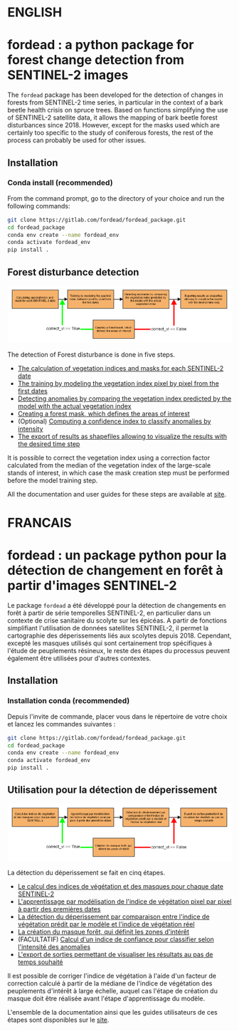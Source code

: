 # ENGLISH
# fordead : a python package for forest change detection from SENTINEL-2 images

The `fordead` package has been developed for the detection of changes in forests from SENTINEL-2 time series, in particular in the context of a bark beetle health crisis on spruce trees. Based on functions simplifying the use of SENTINEL-2 satellite data, it allows the mapping of bark beetle forest disturbances since 2018. However, except for the masks used which are certainly too specific to the study of coniferous forests, the rest of the process can probably be used for other issues. 

## Installation
### Conda install (recommended)

From the command prompt, go to the directory of your choice and run the following commands:
```bash
git clone https://gitlab.com/fordead/fordead_package.git
cd fordead_package
conda env create --name fordead_env
conda activate fordead_env
pip install .
```

## Forest disturbance detection

![diagramme_general_english](docs/user_guides/english/Diagrams/Diagramme_general.png "diagramme_general_english")

The detection of Forest disturbance is done in five steps.
- [The calculation of vegetation indices and masks for each SENTINEL-2 date](https://fordead.gitlab.io/fordead_package/docs/user_guides/english/01_compute_masked_vegetationindex/)
- [The training by modeling the vegetation index pixel by pixel from the first dates](https://fordead.gitlab.io/fordead_package/docs/user_guides/english/02_train_model/)
- [Detecting anomalies by comparing the vegetation index predicted by the model with the actual vegetation index](https://fordead.gitlab.io/fordead_package/docs/user_guides/english/03_decline_detection/)
- [Creating a forest mask, which defines the areas of interest](https://fordead.gitlab.io/fordead_package/docs/user_guides/english/04_compute_forest_mask/)
- (Optional) [Computing a confidence index to classify anomalies by intensity](https://fordead.gitlab.io/fordead_package/docs/user_guides/english/05_compute_confidence/)
- [The export of results as shapefiles allowing to visualize the results with the desired time step](https://fordead.gitlab.io/fordead_package/docs/user_guides/english/06_export_results/)

It is possible to correct the vegetation index using a correction factor calculated from the median of the vegetation index of the large-scale stands of interest, in which case the mask creation step must be performed before the model training step.

All the documentation and user guides for these steps are available at [site](https://fordead.gitlab.io/fordead_package/).

# FRANCAIS
# fordead : un package python pour la détection de changement en forêt à partir d'images SENTINEL-2

Le package `fordead` a été développé pour la détection de changements en forêt à partir de série temporelles SENTINEL-2, en particulier dans un contexte de crise sanitaire du scolyte sur les épicéas. A partir de fonctions simplifiant l'utilisation de données satellites SENTINEL-2, il permet la cartographie des déperissements liés aux scolytes depuis 2018. Cependant, excepté les masques utilisés qui sont certainement trop spécifiques à l'étude de peuplements résineux, le reste des étapes du processus peuvent également être utilisées pour d'autres contextes. 

## Installation
### Installation conda (recommended)

Depuis l'invite de commande, placer vous dans le répertoire de votre choix et lancez les commandes suivantes :
```bash
git clone https://gitlab.com/fordead/fordead_package.git
cd fordead_package
conda env create --name fordead_env
conda activate fordead_env
pip install .
```

## Utilisation pour la détection de déperissement

![diagramme_general_french](docs/user_guides/french/Diagrams/Diagramme_general.png "diagramme_general_french")

La détection du déperissement se fait en cinq étapes.
- [Le calcul des indices de végétation et des masques pour chaque date SENTINEL-2](https://fordead.gitlab.io/fordead_package/docs/user_guides/french/01_compute_masked_vegetationindex/)
- [L'apprentissage par modélisation de l'indice de végétation pixel par pixel à partir des premières dates](https://fordead.gitlab.io/fordead_package/docs/user_guides/french/02_train_model/)
- [La détection du déperissement par comparaison entre l'indice de végétation prédit par le modèle et l'indice de végétation réel](https://fordead.gitlab.io/fordead_package/docs/user_guides/french/03_decline_detection/)
- [La création du masque forêt, qui définit les zones d'intérêt](https://fordead.gitlab.io/fordead_package/docs/user_guides/french/04_compute_forest_mask/)
- (FACULTATIF) [Calcul d'un indice de confiance pour classifier selon l'intensité des anomalies](https://fordead.gitlab.io/fordead_package/docs/user_guides/french/05_compute_confidence/)
- [L'export de sorties permettant de visualiser les résultats au pas de temps souhaité](https://fordead.gitlab.io/fordead_package/docs/user_guides/french/06_export_results/)

Il est possible de corriger l'indice de végétation à l'aide d'un facteur de correction calculé à partir de la médiane de l'indice de végétation des peuplements d'intérêt à large échelle, auquel cas l'étape de création du masque doit être réalisée avant l'étape d'apprentissage du modèle.

L'ensemble de la documentation ainsi que les guides utilisateurs de ces étapes sont disponibles sur le [site](https://fordead.gitlab.io/fordead_package/).
